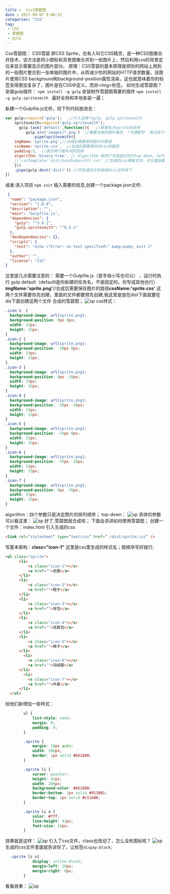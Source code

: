 ```yaml
---
title :  Css3雪碧图 
date : 2017-09-07 9:08:53
categories: "CSS"
tag:
 - CSS   
 - 雪碧图
 - gulp
---
```

Css雪碧图： CSS雪碧 即CSS Sprite，也有人叫它CSS精灵，是一种CSS图像合并技术，该方法是将小图标和背景图像合并到一张图片上，然后利用css的背景定位来显示需要显示的图片部分。 
原理：CSS雪碧的基本原理是把你的网站上用到的一些图片整合到一张单独的图片中，从而减少你的网站的HTTP请求数量。该图片使用CSS background和background-position属性渲染，这也就意味着你的标签变得更加复杂了，图片是在CSS中定义，而非&lt;img&gt;标签。 
如何生成雪碧图？ 
安装gulp插件： `npm install –g gulp` 
安装制作雪碧图需要的插件 `npm install –g gulp.spritesmith `
最好全局和本地各装一遍；

<!--more--> 
新建一个Gulpfile.js文件，将下列代码放进去：

```javascript
var gulp=require('gulp');   //引入这两个gulp  gulp.spritesmith
    spritesmith=require('gulp.spritesmith');   
      gulp.task('default',function(){   //新建名为sprite的任务
         gulp.src('images/*.png')  //需要合成的图片路径  *为通配符  表示这个文件夹下面所有后缀为.png的文件都会被应用
            .pipe(spritesmith({  
    imgName:'sprite.png',//合成后需要保存图片的路径 
    cssName:'sprite.css',  //合成后需要保存的css的路径
    padding:5,  //表示两个图片间的空隙
    algorithm:'binary-tree', // Algorithm 有四个可选值分别为top-down、left-right、diagonal、alt-diagonal、binary-tree
    // cssTemplate:'dist/handlebarsStr.css' //生成的css模板文件，可以是函数也可以是字符串
    }))  
    .pipe(gulp.dest('dist/')) //将生成的文件放到dist文件夹下 
})  
 ```
或者:进入项目 `npm init` 输入需要的信息,创建一个package.json文件:

```json
 {
  "name": "package.json",
  "version": "1.0.0",
  "description": "",
  "main": "Gulpfile.js",
  "dependencies": {
    "gulp": "^3.9.1",
    "gulp.spritesmith": "^6.5.1"
  },
  "devDependencies": {},
  "scripts": {
    "test": "echo \"Error: no test specified\" &amp;&amp; exit 1"
  },
  "author": "",
  "license": "ISC"
}
```

这里提几点需要注意的： 
需要一个Gulpfile.js（首字母小写也可以） ，运行时执行 gulp default（defaullt是你新建的任务名，不是固定的，你写成其他也行）
<b>imgName:'sprite.png'</b>//合成后需要保存图片的路径<b>cssName:'sprite.css'</b>
这两个文件需要你先创建，里面的文件都要预先创建;我这里是放在dist下面就要在dis下面创建这两个文件 
合成的雪碧图； 
![sp](/images/sp-1.png)
css样式：

```css
.icon-1  {
  background-image: url(sprite.png);
  background-position: 0px 0px;
  width: 33px;
  height: 33px;
}
.icon-2 {
  background-image: url(sprite.png);
  background-position: -38px 0px;
  width: 33px;
  height: 33px;
}
.icon-3 {
  background-image: url(sprite.png);
  background-position: 0px -38px;
  width: 33px;
  height: 33px;
}
.icon-4 {
  background-image: url(sprite.png);
  background-position: -38px -38px;
  width: 33px;
  height: 33px;
}
.icon-5 {
  background-image: url(sprite.png);
  background-position: -76px 0px;
  width: 33px;
  height: 33px;
}
.icon-6 {
  background-image: url(sprite.png);
  background-position: -76px -38px;
  width: 33px;
  height: 33px;
}
.icon-7 {
  background-image: url(sprite.png);
  background-position: 0px -76px;
  width: 33px;
  height: 33px;
}
```
algorithm：四个参数只是决定图片的排列顺序； 
top-down： 
![sp](/images/sp-2.png)
具体的参数可以看这里： 
![sp](/images/sp-3.png)
好了,雪碧图就合成啦； 
下面会讲讲如何使用雪碧图； 
创建一个文件：index.html 
引入生成的css 
```html
<link rel=”stylesheet” type=”text/css” href=”./dist/sprite.css” />
```
写基本架构：<b>class="icon-1"</b> 这里是css里生成的样式名；按顺序写好就行; 

```html
<ul class="sprite">
      <li>
          <s class="icon-1"></s>
          <a href="">衣服</a>
      </li>
      <li>
          <s class="icon-2"></s>
          <a href="">鞋子</a>
      </li>
      <li>
          <s class="icon-3"></s>
          <a href="">背包</a>
      </li>
      <li>
          <s class="icon-4"></s>
          <a href="">双肩包</a>
      </li>
      <li>
          <s class="icon-5"></s>
          <a href="">裤子</a>
      </li>
        <li>
          <s class="icon-6"></s>
          <a href="">羽绒服</a>
      </li>
        <li>
          <s class="icon-7"></s>
          <a href="">外套</a>
      </li>
  </ul>
```
给他们新增加一些样式：

```css
        ul {
            list-style: none;
            margin: 0;
            padding: 0;
        }

        .sprite {
            margin: 10px auto;
            width: 206px;
            border: 1px solid #b51600;
        }

        .sprite li {
            cursor: pointer;
            height: 42px;
            width: 206px;
            background-color: #b51600;
            border-bottom: 1px solid #911001;
            border-top: 1px solid #c11e08;
        }

        .sprite li a {
            color: #fff;
            line-height: 42px;
            font-size: 14px;
        }
```
效果就是这样： 
![sp](/images/sp-3.png)
引入了css文件，class也改动了，怎么没有图标呢？ 
![sp](/images/sp-4.png)
生成的css文件里面就告诉你了，让标签`dispay:block`;

```css 
  .sprite li s{      
            display: inline-block;
            margin-left: 10px;
            margin-right: 8px;
        }
```
看看效果： 
![sp](/images/sp-5.png)
